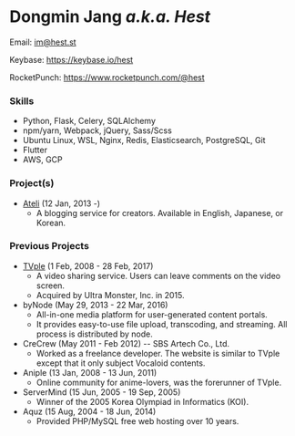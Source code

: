Dongmin Jang _a.k.a. Hest_
==========

Email: <im@hest.st>

Keybase: <https://keybase.io/hest>

RocketPunch: <https://www.rocketpunch.com/@hest>


### Skills

- Python, Flask, Celery, SQLAlchemy
- npm/yarn, Webpack, jQuery, Sass/Scss
- Ubuntu Linux, WSL, Nginx, Redis, Elasticsearch, PostgreSQL, Git
- Flutter
- AWS, GCP


### Project(s)

- [Ateli](https://ateli.com) (12 Jan, 2013 -)
    + A blogging service for creators. Available in English, Japanese, or Korean.


### Previous Projects

- [TVple](https://tvple.com) (1 Feb, 2008 - 28 Feb, 2017)
    + A video sharing service. Users can leave comments on the video screen.
    + Acquired by Ultra Monster, Inc. in 2015.
- byNode (May 29, 2013 - 22 Mar, 2016)
    + All-in-one media platform for user-generated content portals.
    + It provides easy-to-use file upload, transcoding, and streaming. All process is distributed by node.
- CreCrew (May 2011 - Feb 2012) -- SBS Artech Co., Ltd.
    + Worked as a freelance developer. The website is similar to TVple except that it only subject Vocaloid contents.
- Aniple (13 Jan, 2008 - 13 Jun, 2011)
    + Online community for anime-lovers, was the forerunner of TVple.
- ServerMind (15 Jun, 2005 - 19 Sep, 2005)
    + Winner of the 2005 Korea Olympiad in Informatics (KOI).
- Aquz (15 Aug, 2004 - 18 Jun, 2014) 
    + Provided PHP/MySQL free web hosting over 10 years.
